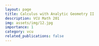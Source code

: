 ```yaml
---
layout: page
title: Calculus with Analytic Geometry II
description: VCU Math 201
img: assets/img/12.jpg
importance: 1
category: vcu
related_publications: false
---
```



